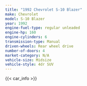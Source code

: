 ```yaml
---
title: "1992 Chevrolet S-10 Blazer"
make: Chevrolet
model: S-10 Blazer
year: 1992
engine-fuel-type: regular unleaded
engine-hp: 160
engine-cylinders: 6
transmission-type: Manual
driven-wheels: Rear wheel drive
number-of-doors: 4
market-category: N/A
vehicle-size: Midsize
vehicle-style: 4dr SUV
---
```


{{< car_info >}}

